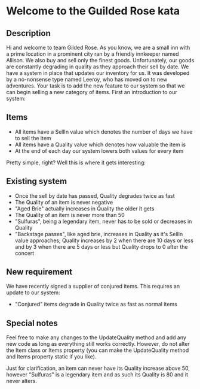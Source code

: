 # Welcome to the Guilded Rose kata

## Description

Hi and welcome to team Gilded Rose. As you know, we are a small inn with a prime location in a prominent city ran by a friendly innkeeper named Allison. We also buy and sell only the finest goods. Unfortunately, our goods are constantly degrading in quality as they approach their sell by date. We have a system in place that updates our inventory for us. It was developed by a no-nonsense type named Leeroy, who has moved on to new adventures. Your task is to add the new feature to our system so that we can begin selling a new category of items. First an introduction to our system:

## Items

 - All items have a SellIn value which denotes the number of days we have to sell the item
 - All items have a Quality value which denotes how valuable the item is
 - At the end of each day our system lowers both values for every item

Pretty simple, right? Well this is where it gets interesting:

## Existing system

 - Once the sell by date has passed, Quality degrades twice as fast
 - The Quality of an item is never negative
 - "Aged Brie" actually increases in Quality the older it gets
 - The Quality of an item is never more than 50
 - "Sulfuras", being a legendary item, never has to be sold or decreases in Quality
 - "Backstage passes", like aged brie, increases in Quality as it's SellIn value approaches; Quality increases by 2 when there    are 10 days or less and by 3 when there are 5 days or less but Quality drops to 0 after the concert

## New requirement

We have recently signed a supplier of conjured items. This requires an update to our system:

 - "Conjured" items degrade in Quality twice as fast as normal items

## Special notes
Feel free to make any changes to the UpdateQuality method and add any new code as long as everything still works correctly. However, do not alter the Item class or Items property (you can make the UpdateQuality method and Items property static if you like).

Just for clarification, an item can never have its Quality increase above 50, however "Sulfuras" is a legendary item and as such its Quality is 80 and it never alters.
